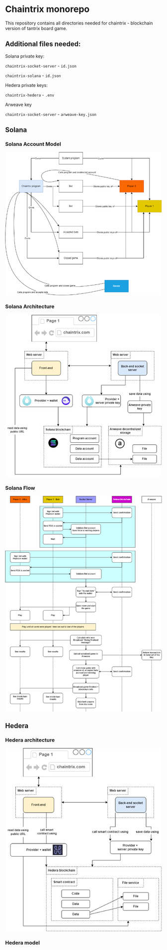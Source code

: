 # Chaintrix monorepo

This repository contains all directories needed for chaintrix - 
blockchain version of tantrix board game.

## Additional files needed:

Solana private key:

`chaintrix-socket-server` - `id.json`

`chaintrix-solana` - `id.json`

Hedera private keys:

`chaintrix-hedera` - `.env`

Arweave key

`chaintrix-socket-server` - `arweave-key.json`

## Solana

### Solana Account Model 

![Solana account model](/README/images/solana/SolanaAccountModel.png)

### Solana Architecture

![Solana architecture](/README/images/solana/ArchitecturesSolana.png)

### Solana Flow

![Solana flow](/README/images/solana/solanaFlow.png)

## Hedera

### Hedera architecture

![Hedera architecture](/README/images/hedera/ArchitecturesHedera.png)

### Hedera model

